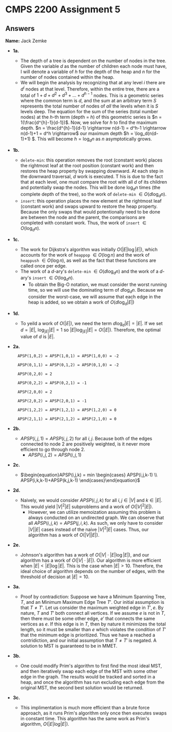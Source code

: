 # CMPS 2200 Assignment 5
## Answers

**Name:** Jack Zemke






- **1a.**
    - The depth of a tree is dependent on the number of nodes in the tree. Given the variable $d$ as the number of children each node must have, I will denote a variable of $h$ for the depth of the heap and $n$ for the number of nodes contained within the heap. 
    - We will begin the analysis by recognizing that at any level $i$ there are $d^i$ nodes at that level. Therefore, within the entire tree, there are a total of $1+d+d^2+d^3+...+d^{h-1}$ nodes. This is a geometric series where the common term is $d$, and the sum at an arbitrary term $S$ represents the total number of nodes of *all* the levels when it is $S$ levels deep. The equation for the sum of the series (total number nodes) at the $h$-th term (depth = $h$) of this geometric series is $n = 1(\frac{d^{h}-1}{d-1})$. Now, we solve for $h$ to find the maximum depth. $n = \frac{d^{h}-1}{d-1} \rightarrow n(d-1) = d^h-1 \rightarrow n(d-1)+1 = d^h \rightarrow$ our maximum depth $h = \log_d(n(d-1)+1) $. This will become $h = \log_dn$ as $n$ asymptotically grows. 


- **1b.**

    - `delete-min`: this operation removes the root (constant work) places the rightmost 
    leaf at the root position (constant work) and then restores the heap property by 
    swapping downward. At each step in the downward traversal, $d$ work is executed. T
    his is due to the fact that at each level, one must compare the root with all $d$ 
    of its children and potentially swap the nodes. This will be done $\log_d n$ times 
    (the complete depth of the tree), so the work of `delete-min` $\in O(d \log_d n)$.
    - `insert`: this operation places the new element at the rightmost leaf (constant work) 
    and swaps upward to restore the heap property. Because the only swaps that would 
    potentionally need to be done are between the node and the parent, the comparisons
    are completed with constant work. Thus, the work of `insert` $\in O(\log_d n)$.


- **1c.**

    - The work for Dijkstra's algorithm was initially $O(|E| \log |E|)$, which accounts for the work of `heappop` $\in O(\log n)$ and the work of `heappush` $\in O(\log n)$, as well as the fact that these functions are called once per edge. 
    - The work of a $d$-ary's `delete-min` $\in O(d \log_d n)$ and the work of a $d$-ary's `insert` $\in O(\log_d n)$. 
        - To obtain the Big-O notation, we must consider the worst running time, so we will use the dominating term of $d\log_dn$. Because we consider the worst-case, we will assume that each edge in the heap is added, so we obtain a work of $O(d \log_d |E|)$
    

- **1d.**

    - To yeild a work of $O(|E|)$, we need the term $d \log_d |E| = |E|$. If we set $d = |E|$, $\log_{|E|}|E| = 1$ so $|E|\log_{|E|}|E| = O(|E|)$. Therefore, the optimal value of $d$ is $|E|$.

- **2a.**

        APSP(1,0,2) = APSP(1,0,1) = APSP(1,0,0) = -2

        APSP(0,1,1) = APSP(0,1,2) = APSP(0,1,0) = -2

        APSP(0,2,0) = 2

        APSP(0,2,2) = APSP(0,2,1) = -1

        APSP(2,0,0) = 2

        APSP(2,0,2) = APSP(2,0,1) = -1

        APSP(1,2,2) = APSP(1,2,1) = APSP(1,2,0) = 0

        APSP(2,1,1) = APSP(2,1,2) = APSP(2,1,0) = 0


- **2b.**
    - $APSP(i, j, 1) = APSP(i, j, 2)$ for all $i,j$. Because both of the edges connected to node $2$ are positively weighted, is it never more efficient to go through node $2$. 
        - $APSP(i, j, 2) = APSP(i, j, 1)$

- **2c.**
    -   $\begin{equation}APSP(i,j,k) = min \begin{cases} APSP(i,j,k-1) \\ APSP(i,k,k-1)+APSP(k,j,k-1) \end{cases}\end{equation}$

- **2d.**
    - Naively, we would consider $APSP(i,j,k)$ for all $i,j \in |V|$ and $k \in |E|$. This would yield $|V|^2|E|$ subproblems and a work of $O(|V|^2|E|).$
        - However, we can utilize memoization assuming this problem is always conducted on an undirected graph. We can observe that all $APSP(i,j,k) = APSP(j,i,k)$. As such, we only have to consider $|V||E|$ cases instead of the naive $|V|^2|E|$ cases. Thus, our algorithm has a work of $O(|V||E|)$.

- **2e.**
    - Johnson's algorithm has a work of $O(|V| \cdot |E| \log |E|)$, and our algorithm has a work of $O(|V| \cdot |E|)$. Our algorithm is more efficient when $|E| \lt |E| \log |E|$. This is the case when $|E| \gt 10$. Therefore, the ideal choice of algorithm depends on the number of edges, with the threshold of decision at $|E| = 10$. 



- **3a.**
    - Proof by contradiction: Suppose we have a Minimum Spanning Tree, $T$, and an Minimum Maximum Edge Tree $T'$. Our initial assumption is that $T \neq T'$. Let us consider the maximum weighted edge in $T',e$. By nature, $T \text{ and } T'$ both connect all vertices. If we assume $e$ is not in $T$, then there must be some other edge, $e'$ that connects the same vertices as $e$. If this edge is in $T$, then by nature it minimizes the total length, so it must be smaller than $e$ which violates the condition of $T'$ that the minimum edge is prioritized. Thus we have a reached a contridiction, and our initial assumption that $T \neq T'$ is negated. A solution to MST is guaranteed to be in MMET.
- **3b.**
    - One could modify Prim's algorithm to first find the most ideal MST, and then iteratively swap each edge of the MST with some other edge in the graph. The results would be tracked and sorted in a heap, and once the algorithm has run excluding each edge from the original MST, the second best solution would be returned. 


- **3c.**
    - This implimentation is much more efficient than a brute force approach, as it runs Prim's algorithm only once then executes swaps in constant time. This algorithm has the same work as Prim's algorithm, $O(|E| log |E|)$.
